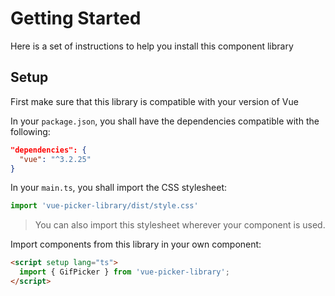 # Getting Started

Here is a set of instructions to help you install this component library

## Setup

First make sure that this library is compatible with your version of Vue

In your `package.json`, you shall have the dependencies compatible with the following:

```json
"dependencies": {
  "vue": "^3.2.25"
}
```


In your `main.ts`, you shall import the CSS stylesheet:

```ts
import 'vue-picker-library/dist/style.css'
```
>You can also import this stylesheet wherever your component is used.


Import components from this library in your own component:

```html
<script setup lang="ts">
  import { GifPicker } from 'vue-picker-library';
</script>
```
